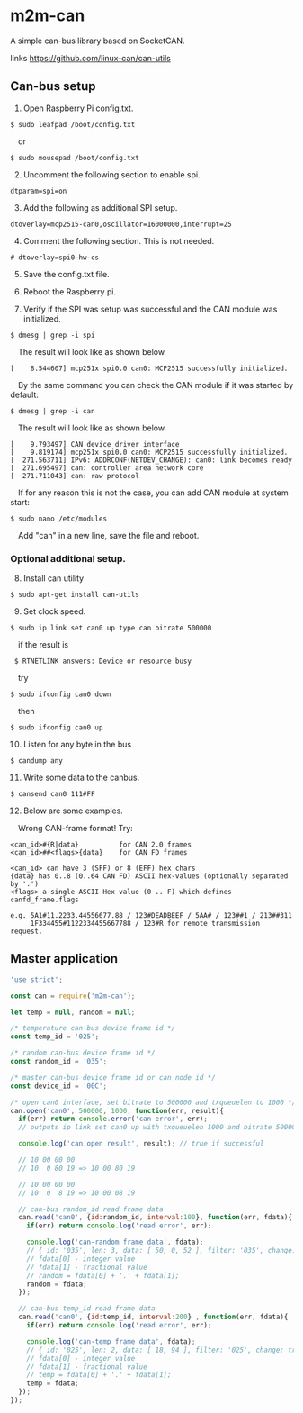 # m2m-can
A simple can-bus library based on SocketCAN.

links
https://github.com/linux-can/can-utils

## Can-bus setup

1. Open Raspberry Pi config.txt.
~~~
$ sudo leafpad /boot/config.txt
~~~
    
&ensp;&ensp;or

~~~
$ sudo mousepad /boot/config.txt
~~~

2. Uncomment the following section to enable spi.

`dtparam=spi=on`

3. Add the following as additional SPI setup.

  `dtoverlay=mcp2515-can0,oscillator=16000000,interrupt=25`

4. Comment the following section. This is not needed.

 `# dtoverlay=spi0-hw-cs`

5. Save the config.txt file.

6. Reboot the Raspberry pi.

7. Verify if the SPI was setup was successful and the CAN module was initialized.
~~~
$ dmesg | grep -i spi
~~~
&ensp;&ensp;The result will look like as shown below.
~~~
[    8.544607] mcp251x spi0.0 can0: MCP2515 successfully initialized.
~~~
&ensp;&ensp;By the same command you can check the CAN module if it was started by default:
~~~
$ dmesg | grep -i can
~~~
&ensp;&ensp;The result will look like as shown below.
~~~
[    9.793497] CAN device driver interface
[    9.819174] mcp251x spi0.0 can0: MCP2515 successfully initialized.
[  271.563711] IPv6: ADDRCONF(NETDEV_CHANGE): can0: link becomes ready
[  271.695497] can: controller area network core
[  271.711043] can: raw protocol
~~~

&ensp;&ensp;If for any reason this is not the case, you can add CAN module at system start:
~~~
$ sudo nano /etc/modules
~~~
&ensp;&ensp;Add "can" in a new line, save the file and reboot.

### Optional additional setup.
8. Install can utility
~~~
$ sudo apt-get install can-utils
~~~
9. Set clock speed.
~~~
$ sudo ip link set can0 up type can bitrate 500000
~~~
&ensp;&ensp;if the result is
~~~
 $ RTNETLINK answers: Device or resource busy
~~~
&ensp;&ensp;try
~~~
$ sudo ifconfig can0 down
~~~
&ensp;&ensp;then
~~~
$ sudo ifconfig can0 up
~~~
10. Listen for any byte in the bus
~~~
$ candump any
~~~
11. Write some data to the canbus.
~~~
$ cansend can0 111#FF
~~~
12. Below are some examples.

&ensp;&ensp;Wrong CAN-frame format! Try:
~~~
<can_id>#{R|data}          for CAN 2.0 frames
<can_id>##<flags>{data}    for CAN FD frames
~~~
~~~
<can_id> can have 3 (SFF) or 8 (EFF) hex chars
{data} has 0..8 (0..64 CAN FD) ASCII hex-values (optionally separated by '.')
<flags> a single ASCII Hex value (0 .. F) which defines canfd_frame.flags

e.g. 5A1#11.2233.44556677.88 / 123#DEADBEEF / 5AA# / 123##1 / 213##311
     1F334455#1122334455667788 / 123#R for remote transmission request.
~~~


## Master application

```js
'use strict';

const can = require('m2m-can');

let temp = null, random = null;

/* temperature can-bus device frame id */
const temp_id = '025';

/* random can-bus device frame id */
const random_id = '035';

/* master can-bus device frame id or can node id */
const device_id = '00C';

/* open can0 interface, set bitrate to 500000 and txqueuelen to 1000 */
can.open('can0', 500000, 1000, function(err, result){
  if(err) return console.error('can error', err);
  // outputs ip link set can0 up with txqueuelen 1000 and bitrate 500000 - success

  console.log('can.open result', result); // true if successful

  // 10 00 00 00
  // 10  0 80 19 => 10 00 80 19

  // 10 00 00 00
  // 10  0  8 19 => 10 00 08 19

  // can-bus random_id read frame data
  can.read('can0', {id:random_id, interval:100}, function(err, fdata){
    if(err) return console.log('read error', err);

    console.log('can-random frame data', fdata);
    // { id: '035', len: 3, data: [ 50, 0, 52 ], filter: '035', change: true }   
    // fdata[0] - integer value
    // fdata[1] - fractional value    
    // random = fdata[0] + '.' + fdata[1];
    random = fdata;
  });

  // can-bus temp_id read frame data 	
  can.read('can0', {id:temp_id, interval:200} , function(err, fdata){
    if(err) return console.log('read error', err);

    console.log('can-temp frame data', fdata);
	// { id: '025', len: 2, data: [ 18, 94 ], filter: '025', change: true }
    // fdata[0] - integer value
    // fdata[1] - fractional value    
    // temp = fdata[0] + '.' + fdata[1];
    temp = fdata;
  });
});
```

